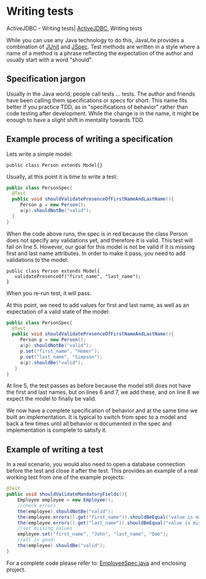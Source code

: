 <div class="page-header">
   <h1>Writing tests</h1>
</div>



ActiveJDBC - Writing tests| <a href="/activejdbc">ActiveJDBC</a>, Writing tests

While you can use any Java technology to do this, JavaLite provides a combination of [JUnit](http://junit.org/) and
[JSpec](jspec). Test methods are written in a style where a name of a method is a phrase reflecting the
expectation of the author and usually start with a word "should".

## Specification jargon

Usually in the Java world, people call tests ... tests. The author and friends have been calling them specifications or specs for short.
This name fits better if you practice TDD, as in "specifications of behavior" rather than code testing after development.
While the change is in the name, it might be enough to have a slight shift in mentality towards TDD.

## Example process of writing a specification

Lets write a simple model:

~~~~ {.java}
public class Person extends Model{}
~~~~

Usually, at this point it is time to write a test:

~~~~ {.java   }
public class PersonSpec{
  @Test
  public void shouldValidatePresenceOfFirstNameAndLastName(){
     Person p = new Person();
     a(p).shouldNotBe("valid");
  }
}
~~~~

When the code above runs, the spec is in red because the class Person does not specify any validations yet, and
therefore it is valid. This test will fail on line 5. However, our goal for this model is not be valid if it is
missing first and last name attributes. In order to make it pass, you need to add validations to the model:

~~~~ {.java}
public class Person extends Model{
   validatePresenceOf("first_name", "last_name");
}
~~~~

When you re-run test, it will pass.

At this point, we need to add values for first and last name, as well as an expectation of a valid state of the model:

~~~~ {.java  }
public class PersonSpec{
  @Test
  public void shouldValidatePresenceOfFirstNameAndLastName(){
     Person p = new Person();
     a(p).shouldNotBe("valid");
     p.set("first_name", "Homer");
     p.set("last_name", "Simpson");
     a(p).shouldBe("valid");
   }
}
~~~~

At line 5, the test passes as before because the model still does not have the first and last names, but on lines
6 and 7, we add these, and on line 8 we expect the model to finally be valid.

We now have a complete specification of behavior and at the same time we built an implementation. It is typical to
switch from spec to a model and back a few times until all behavior is documented in the spec and implementation is
complete to satisfy it.

## Example of writing a test

In a real scenario, you would also need to open a database connection before the test and close it after the test.
This provides an example of a real working test from one of the example projects:

~~~~ {.java  }
@Test
public void shouldValidateMandatoryFields(){
    Employee employee = new Employee();
    //check errors
    the(employee).shouldNotBe("valid");
    the(employee.errors().get("first_name")).shouldBeEqual("value is missing");
    the(employee.errors().get("last_name")).shouldBeEqual("value is missing");
    //set missing values
    employee.set("first_name", "John", "last_name", "Doe");
    //all is good:
    the(employee).shouldBe("valid");
}
~~~~

For a complete code please refer to:
[EmployeeSpec.java](https://github.com/javalite/simple-example/blob/master/src/test/java/activejdbc/examples/simple/EmployeeSpec.java)
and enclosing project.
